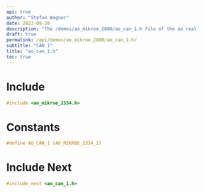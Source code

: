 ```yaml
---
api: true
author: "Stefan Wagner"
date: 2022-08-30
description: "The /demos/ao_mikroe_2800/ao_can_1.h file of the ao real-time operating system."
draft: true
permalink: /api/demos/ao_mikroe_2800/ao_can_1.h/
subtitle: "CAN 1"
title: "ao_can_1.h"
toc: true
---
```


# Include

```c
#include <ao_mikroe_2334.h>
```

# Constants

```c
#define AO_CAN_1 (AO_MIKROE_2334_2)
```

# Include Next

```c
#include_next <ao_can_1.h>
```
